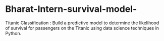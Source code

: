 # Bharat-Intern-survival-model-
Titanic Classification : Build a predictive model to determine the likelihood of survival for passengers on the Titanic using data science techniques in Python.
